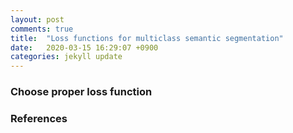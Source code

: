 ```yaml
---
layout: post
comments: true
title:  "Loss functions for multiclass semantic segmentation"
date:   2020-03-15 16:29:07 +0900
categories: jekyll update
---
```


### Choose proper loss function

<!-- ### Oversample rare  -->

### References
